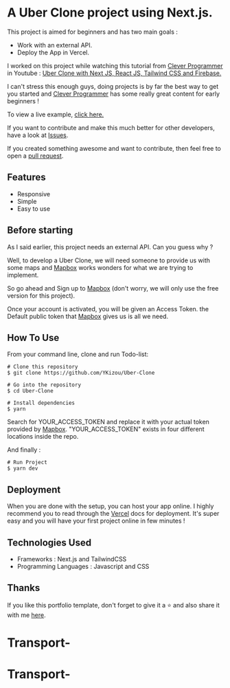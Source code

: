 # A Uber Clone project using Next.js. 

This project is aimed for beginners and has two main goals :  
  - Work with an external API.
  - Deploy the App in Vercel.

I worked on this project while watching this tutorial from <a href="https://www.youtube.com/c/CleverProgrammer">Clever Programmer</a> in Youtube : <a href="https://www.youtube.com/watch?v=_VuGmykVgTg&t=2889s">Uber Clone with Next JS, React JS, Tailwind CSS and Firebase.</a>

I can't stress this enough guys, doing projects is by far the best way to get you started and <a href="https://www.youtube.com/c/CleverProgrammer">Clever Programmer</a> has some really great content for early beginners !


To view a live example, <a href="https://uber-r9vy5ju9b-youssefkizou-gmailcom.vercel.app/">click here.</a>


If you want to contribute and make this much better for other developers, have a look at <a href="https://github.com/Uber-Clone/issues">Issues</a>.

If you created something awesome and want to contribute, then feel free to open a <a href="https://github.com/YKizou/Uber-Clone/pulls">pull request</a>.


## Features
<ul>
  <li>Responsive</li>
  <li>Simple</li>
  <li>Easy to use</li>
</ul>

## Before starting
As I said earlier, this project needs an external API. Can you guess why ?

Well, to develop a Uber Clone, we will need someone to provide us with some maps and <a href="https://www.mapbox.com/">Mapbox</a> works wonders for what we are trying to implement.

So go ahead and Sign up to <a href="https://www.mapbox.com/">Mapbox</a> (don't worry, we will only use the free version for this project).

Once your account is activated, you will be given an Access Token. the Default public token that <a href="https://www.mapbox.com/">Mapbox</a> gives us is all we need. 


## How To Use
From your command line, clone and run Todo-list:

```
# Clone this repository
$ git clone https://github.com/YKizou/Uber-Clone

# Go into the repository
$ cd Uber-Clone

# Install dependencies
$ yarn
```

Search for YOUR_ACCESS_TOKEN and replace it with your actual token provided by <a href="https://www.mapbox.com/">Mapbox</a>.
"YOUR_ACCESS_TOKEN" exists in four different locations inside the repo.

And finally :
```
# Run Project
$ yarn dev
```


## Deployment
When you are done with the setup, you can host your app online. I highly recommend you to read through the <a href="https://vercel.com/docs">Vercel</a> docs for deployment. It's super easy and you will have your first project online in few minutes !

## Technologies Used
<ul>
  <li>Frameworks : Next.js and TailwindCSS </li>
  <li>Programming Languages : Javascript and CSS</li>
</ul>

## Thanks
If you like this portfolio template, don't forget to give it a ⭐ and also share it with me <a href="mailto:hello@kizou.org">here</a>.
# Transport-
# Transport-

